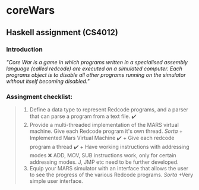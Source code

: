 # coreWars
## Haskell assignment (CS4012)
### Introduction
*"Core War is a game in which programs written in a specialised assembly language (called
redcode) are executed on a simulated computer. Each programs object is to disable all other
programs running on the simulator without itself becoming disabled."*

### Assingment checklist:
 > 1. Define a data type to represent Redcode programs, and a parser that can parse a program from a text file. ✔️
 > 2. Provide a multi-threaded implementation of the MARS virtual machine. Give each Redcode program it's own thread. _Sorta_
    + Implemented Mars Virtual Machine ✔️
    + Give each redcode program a thread ✔️
    + Have working instructions with addressing modes ❌
      ADD, MOV, SUB instructions work, only for certain addressing modes. J, JMP etc need to be further developed.
 > 3. Equip your MARS simulator with an interface that allows the user to see the progress of the various Redcode programs. _Sorta_
 >   +Very simple user interface.
